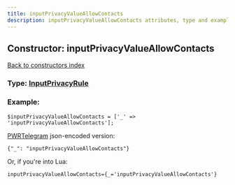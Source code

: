 ```yaml
---
title: inputPrivacyValueAllowContacts
description: inputPrivacyValueAllowContacts attributes, type and example
---
```

## Constructor: inputPrivacyValueAllowContacts  
[Back to constructors index](index.md)






### Type: [InputPrivacyRule](../types/InputPrivacyRule.md)


### Example:

```
$inputPrivacyValueAllowContacts = ['_' => 'inputPrivacyValueAllowContacts'];
```  

[PWRTelegram](https://pwrtelegram.xyz) json-encoded version:

```
{"_": "inputPrivacyValueAllowContacts"}
```


Or, if you're into Lua:  


```
inputPrivacyValueAllowContacts={_='inputPrivacyValueAllowContacts'}

```


